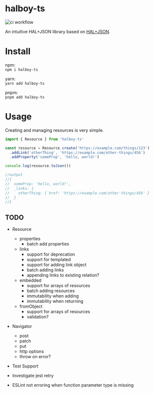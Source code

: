 # halboy-ts

![ci workflow](https://github.com/JDurstberger/halboy-ts/actions/workflows/ci.yml/badge.svg)

An intuitive HAL+JSON library based on [HAL+JSON](https://datatracker.ietf.org/doc/html/draft-kelly-json-hal-11).

# Install

npm:<br/> `npm i halboy-ts`

yarn:<br/> `yarn add halboy-ts`

pnpm:<br/> `pnpm add halboy-ts`

# Usage

Creating and managing resources is very simple.

```ts
import { Resource } from 'halboy-ts'

const resource = Resource.create('https://example.com/things/123')
  .addLink('otherThing', 'https://example.com/other-things/456')
  .addProperty('someProp', 'hello, world!')

console.log(resource.toJson())

//output
//{
//  someProp: 'hello, world!',
//  _links: {
//    otherThing: { href: 'https://example.com/other-things/456' }
//  }
//}
```

## TODO

- Resource

  - properties
    - batch add properties
  - links
    - support for deprecation
    - support for templated
    - support for adding link object
    - batch adding links
    - appending links to existing relation?
  - embedded
    - support for arrays of resources
    - batch adding resources
    - immutability when adding
    - immutability when returning
  - fromObject
    - support for arrays of resources
    - validation?

- Navigator

  - post
  - patch
  - put
  - http options
  - throw on error?

- Test Support

- Investigate jest retry
- ESLint not erroring when function parameter type is missing
